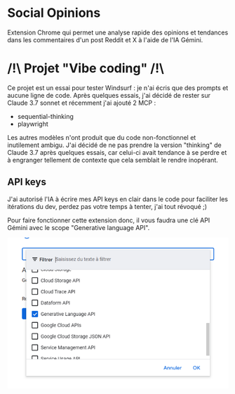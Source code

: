 # Social Opinions
Extension Chrome qui permet une analyse rapide des opinions et tendances dans les commentaires d'un post Reddit et X à l'aide de l'IA Gémini.

# /!\ Projet "Vibe coding" /!\
Ce projet est un essai pour tester Windsurf : je n'ai écris que des prompts et aucune ligne de code.
Après quelques essais, j'ai décidé de rester sur Claude 3.7 sonnet et récemment j'ai ajouté 2 MCP :
- sequential-thinking
- playwright

Les autres modèles n'ont produit que du code non-fonctionnel et inutilement ambigu.
J'ai décidé de ne pas prendre la version "thinking" de Claude 3.7 après quelques essais, 
car celui-ci avait tendance à se perdre et à engranger tellement de contexte que cela semblait le rendre inopérant.

## API keys
J'ai autorisé l'IA à écrire mes API keys en clair dans le code pour faciliter les itérations du dev, 
perdez pas votre temps à tenter, j'ai tout révoqué ;)

Pour faire fonctionner cette extension donc, il vous faudra une clé API Gémini avec le scope "Generative language API".


![alt text](image.png)

